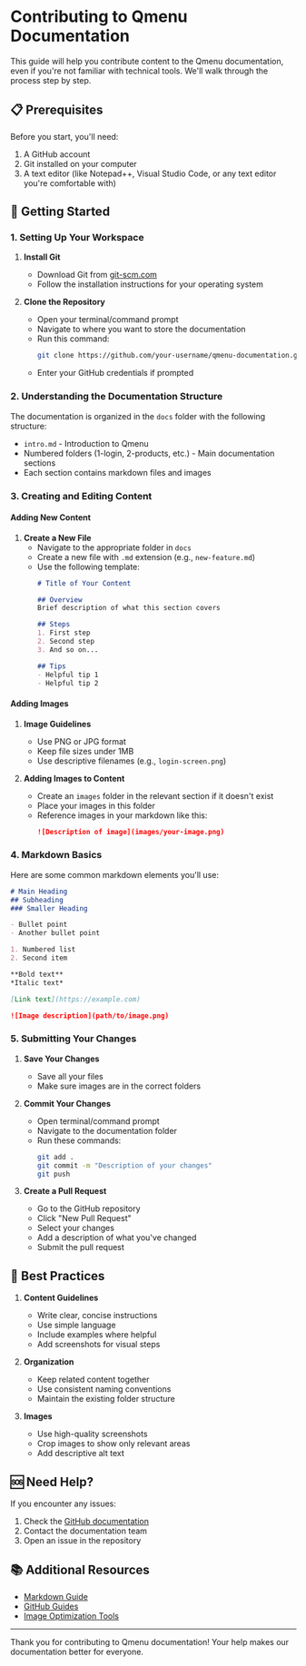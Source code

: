 # Contributing to Qmenu Documentation

This guide will help you contribute content to the Qmenu documentation, even if you're not familiar with technical tools. We'll walk through the process step by step.

## 📋 Prerequisites

Before you start, you'll need:
1. A GitHub account
2. Git installed on your computer
3. A text editor (like Notepad++, Visual Studio Code, or any text editor you're comfortable with)

## 🚀 Getting Started

### 1. Setting Up Your Workspace

1. **Install Git**
   - Download Git from [git-scm.com](https://git-scm.com)
   - Follow the installation instructions for your operating system

2. **Clone the Repository**
   - Open your terminal/command prompt
   - Navigate to where you want to store the documentation
   - Run this command:
     ```bash
     git clone https://github.com/your-username/qmenu-documentation.git
     ```
   - Enter your GitHub credentials if prompted

### 2. Understanding the Documentation Structure

The documentation is organized in the `docs` folder with the following structure:
- `intro.md` - Introduction to Qmenu
- Numbered folders (1-login, 2-products, etc.) - Main documentation sections
- Each section contains markdown files and images

### 3. Creating and Editing Content

#### Adding New Content

1. **Create a New File**
   - Navigate to the appropriate folder in `docs`
   - Create a new file with `.md` extension (e.g., `new-feature.md`)
   - Use the following template:
     ```markdown
     # Title of Your Content

     ## Overview
     Brief description of what this section covers

     ## Steps
     1. First step
     2. Second step
     3. And so on...

     ## Tips
     - Helpful tip 1
     - Helpful tip 2
     ```

#### Adding Images

1. **Image Guidelines**
   - Use PNG or JPG format
   - Keep file sizes under 1MB
   - Use descriptive filenames (e.g., `login-screen.png`)

2. **Adding Images to Content**
   - Create an `images` folder in the relevant section if it doesn't exist
   - Place your images in this folder
   - Reference images in your markdown like this:
     ```markdown
     ![Description of image](images/your-image.png)
     ```

### 4. Markdown Basics

Here are some common markdown elements you'll use:

```markdown
# Main Heading
## Subheading
### Smaller Heading

- Bullet point
- Another bullet point

1. Numbered list
2. Second item

**Bold text**
*Italic text*

[Link text](https://example.com)

![Image description](path/to/image.png)
```

### 5. Submitting Your Changes

1. **Save Your Changes**
   - Save all your files
   - Make sure images are in the correct folders

2. **Commit Your Changes**
   - Open terminal/command prompt
   - Navigate to the documentation folder
   - Run these commands:
     ```bash
     git add .
     git commit -m "Description of your changes"
     git push
     ```

3. **Create a Pull Request**
   - Go to the GitHub repository
   - Click "New Pull Request"
   - Select your changes
   - Add a description of what you've changed
   - Submit the pull request

## 📝 Best Practices

1. **Content Guidelines**
   - Write clear, concise instructions
   - Use simple language
   - Include examples where helpful
   - Add screenshots for visual steps

2. **Organization**
   - Keep related content together
   - Use consistent naming conventions
   - Maintain the existing folder structure

3. **Images**
   - Use high-quality screenshots
   - Crop images to show only relevant areas
   - Add descriptive alt text

## 🆘 Need Help?

If you encounter any issues:
1. Check the [GitHub documentation](https://docs.github.com)
2. Contact the documentation team
3. Open an issue in the repository

## 📚 Additional Resources

- [Markdown Guide](https://www.markdownguide.org)
- [GitHub Guides](https://guides.github.com)
- [Image Optimization Tools](https://tinypng.com)

---

Thank you for contributing to Qmenu documentation! Your help makes our documentation better for everyone. 